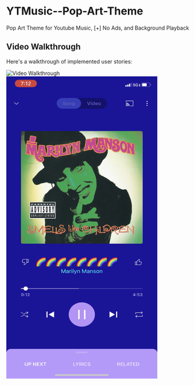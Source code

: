 # YTMusic--Pop-Art-Theme
Pop Art Theme for Youtube Music, [+] No Ads, and Background Playback
## Video Walkthrough

Here's a walkthrough of implemented user stories:

<img src='./RFP2.gif' title='Video Walkthrough' width=400 height=800 alt='Video Walkthrough' />
<img src='./IMG_5095.PNG' title='Video Overlay Player' width=400 height=800 alt='Video Overlay Player' />
